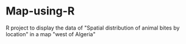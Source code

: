 # Map-using-R
R project to display the data of "Spatial distribution of animal bites by location" in a map "west of Algeria"
